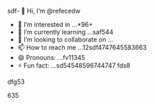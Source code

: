 sdf- 👋 Hi, I’m @refecedw
- 👀 I’m interested in ...*96+
- 🌱 I’m currently learning ...saf544
- 💞️ I’m looking to collaborate on ...
- 📫 How to reach me ...12sdf4747645583663
- 😄 Pronouns: ...fv11345
- ⚡ Fun fact: ...sd54548596744747
fds8
<!---545450522
refeced/refeced is a ✨ special ✨ repositorasdy because its `README.md` fer(this file) appears54on your GitHub profile.123545
You can click the Preview link to take a look at your chsdfanges.
--->dfg53
635
